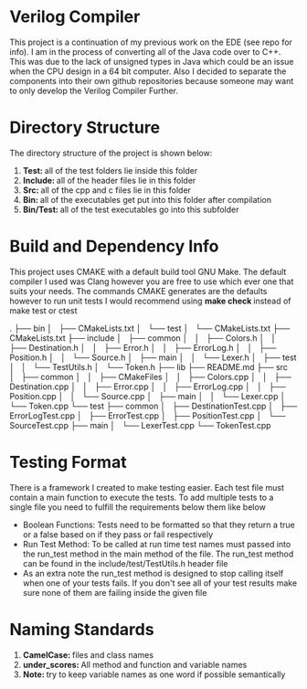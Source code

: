 # Verilog Compiler

<p> This project is a continuation of my previous work on the EDE (see repo for info). I am in the process of converting all of the Java code over to C++. This was due to the lack of unsigned types in Java which could be an issue when the CPU design in a 64 bit computer. Also I decided to separate the components into their own github repositories because someone may want to only develop the Verilog Compiler Further.</p>

# Directory Structure

<p> The directory structure of the project is shown below: </p>

<ol>  
 <li> <b>Test: </b>  all of the test folders lie inside this folder</li>
 <li> <b>Include: </b>  all of the header files lie in this folder </li>
 <li> <b>Src: </b> all of the cpp and c files lie in this folder</li>
 <li> <b>Bin: </b> all of the executables get put into this folder after compilation</li>
 <li> <b>Bin/Test: </b> all of the test executables go into this subfolder</li>
</ol>

# Build and Dependency Info

<p> This project uses CMAKE with a default build tool GNU Make. The default compiler I used was Clang however you are free to use which ever one that suits your needs. The commands CMAKE generates are the defaults however to run unit tests I would recommend using <b> make check </b> instead of make test or ctest</p>

&period;&NewLine;&boxvr;&boxh;&boxh;&#x20;&#x62;&#x69;&#x6e;&NewLine;&boxv;&nbsp;&nbsp;&#x20;&boxvr;&boxh;&boxh;&#x20;&#x43;&#x4d;&#x61;&#x6b;&#x65;&#x4c;&#x69;&#x73;&#x74;&#x73;&period;&#x74;&#x78;&#x74;&NewLine;&boxv;&nbsp;&nbsp;&#x20;&boxur;&boxh;&boxh;&#x20;&#x74;&#x65;&#x73;&#x74;&NewLine;&boxv;&nbsp;&nbsp;&#x20;&#x20;&#x20;&#x20;&#x20;&boxur;&boxh;&boxh;&#x20;&#x43;&#x4d;&#x61;&#x6b;&#x65;&#x4c;&#x69;&#x73;&#x74;&#x73;&period;&#x74;&#x78;&#x74;&NewLine;&boxvr;&boxh;&boxh;&#x20;&#x43;&#x4d;&#x61;&#x6b;&#x65;&#x4c;&#x69;&#x73;&#x74;&#x73;&period;&#x74;&#x78;&#x74;&NewLine;&boxvr;&boxh;&boxh;&#x20;&#x69;&#x6e;&#x63;&#x6c;&#x75;&#x64;&#x65;&NewLine;&boxv;&nbsp;&nbsp;&#x20;&boxvr;&boxh;&boxh;&#x20;&#x63;&#x6f;&#x6d;&#x6d;&#x6f;&#x6e;&NewLine;&boxv;&nbsp;&nbsp;&#x20;&boxv;&nbsp;&nbsp;&#x20;&boxvr;&boxh;&boxh;&#x20;&#x43;&#x6f;&#x6c;&#x6f;&#x72;&#x73;&period;&#x68;&NewLine;&boxv;&nbsp;&nbsp;&#x20;&boxv;&nbsp;&nbsp;&#x20;&boxvr;&boxh;&boxh;&#x20;&#x44;&#x65;&#x73;&#x74;&#x69;&#x6e;&#x61;&#x74;&#x69;&#x6f;&#x6e;&period;&#x68;&NewLine;&boxv;&nbsp;&nbsp;&#x20;&boxv;&nbsp;&nbsp;&#x20;&boxvr;&boxh;&boxh;&#x20;&#x45;&#x72;&#x72;&#x6f;&#x72;&period;&#x68;&NewLine;&boxv;&nbsp;&nbsp;&#x20;&boxv;&nbsp;&nbsp;&#x20;&boxvr;&boxh;&boxh;&#x20;&#x45;&#x72;&#x72;&#x6f;&#x72;&#x4c;&#x6f;&#x67;&period;&#x68;&NewLine;&boxv;&nbsp;&nbsp;&#x20;&boxv;&nbsp;&nbsp;&#x20;&boxvr;&boxh;&boxh;&#x20;&#x50;&#x6f;&#x73;&#x69;&#x74;&#x69;&#x6f;&#x6e;&period;&#x68;&NewLine;&boxv;&nbsp;&nbsp;&#x20;&boxv;&nbsp;&nbsp;&#x20;&boxur;&boxh;&boxh;&#x20;&#x53;&#x6f;&#x75;&#x72;&#x63;&#x65;&period;&#x68;&NewLine;&boxv;&nbsp;&nbsp;&#x20;&boxvr;&boxh;&boxh;&#x20;&#x6d;&#x61;&#x69;&#x6e;&NewLine;&boxv;&nbsp;&nbsp;&#x20;&boxv;&nbsp;&nbsp;&#x20;&boxur;&boxh;&boxh;&#x20;&#x4c;&#x65;&#x78;&#x65;&#x72;&period;&#x68;&NewLine;&boxv;&nbsp;&nbsp;&#x20;&boxvr;&boxh;&boxh;&#x20;&#x74;&#x65;&#x73;&#x74;&NewLine;&boxv;&nbsp;&nbsp;&#x20;&boxv;&nbsp;&nbsp;&#x20;&boxur;&boxh;&boxh;&#x20;&#x54;&#x65;&#x73;&#x74;&#x55;&#x74;&#x69;&#x6c;&#x73;&period;&#x68;&NewLine;&boxv;&nbsp;&nbsp;&#x20;&boxur;&boxh;&boxh;&#x20;&#x54;&#x6f;&#x6b;&#x65;&#x6e;&period;&#x68;&NewLine;&boxvr;&boxh;&boxh;&#x20;&#x6c;&#x69;&#x62;&NewLine;&boxvr;&boxh;&boxh;&#x20;&#x52;&#x45;&#x41;&#x44;&#x4d;&#x45;&period;&#x6d;&#x64;&NewLine;&boxvr;&boxh;&boxh;&#x20;&#x73;&#x72;&#x63;&NewLine;&boxv;&nbsp;&nbsp;&#x20;&boxvr;&boxh;&boxh;&#x20;&#x63;&#x6f;&#x6d;&#x6d;&#x6f;&#x6e;&NewLine;&boxv;&nbsp;&nbsp;&#x20;&boxv;&nbsp;&nbsp;&#x20;&boxvr;&boxh;&boxh;&#x20;&#x43;&#x4d;&#x61;&#x6b;&#x65;&#x46;&#x69;&#x6c;&#x65;&#x73;&NewLine;&boxv;&nbsp;&nbsp;&#x20;&boxv;&nbsp;&nbsp;&#x20;&boxvr;&boxh;&boxh;&#x20;&#x43;&#x6f;&#x6c;&#x6f;&#x72;&#x73;&period;&#x63;&#x70;&#x70;&NewLine;&boxv;&nbsp;&nbsp;&#x20;&boxv;&nbsp;&nbsp;&#x20;&boxvr;&boxh;&boxh;&#x20;&#x44;&#x65;&#x73;&#x74;&#x69;&#x6e;&#x61;&#x74;&#x69;&#x6f;&#x6e;&period;&#x63;&#x70;&#x70;&NewLine;&boxv;&nbsp;&nbsp;&#x20;&boxv;&nbsp;&nbsp;&#x20;&boxvr;&boxh;&boxh;&#x20;&#x45;&#x72;&#x72;&#x6f;&#x72;&period;&#x63;&#x70;&#x70;&NewLine;&boxv;&nbsp;&nbsp;&#x20;&boxv;&nbsp;&nbsp;&#x20;&boxvr;&boxh;&boxh;&#x20;&#x45;&#x72;&#x72;&#x6f;&#x72;&#x4c;&#x6f;&#x67;&period;&#x63;&#x70;&#x70;&NewLine;&boxv;&nbsp;&nbsp;&#x20;&boxv;&nbsp;&nbsp;&#x20;&boxvr;&boxh;&boxh;&#x20;&#x50;&#x6f;&#x73;&#x69;&#x74;&#x69;&#x6f;&#x6e;&period;&#x63;&#x70;&#x70;&NewLine;&boxv;&nbsp;&nbsp;&#x20;&boxv;&nbsp;&nbsp;&#x20;&boxur;&boxh;&boxh;&#x20;&#x53;&#x6f;&#x75;&#x72;&#x63;&#x65;&period;&#x63;&#x70;&#x70;&NewLine;&boxv;&nbsp;&nbsp;&#x20;&boxvr;&boxh;&boxh;&#x20;&#x6d;&#x61;&#x69;&#x6e;&NewLine;&boxv;&nbsp;&nbsp;&#x20;&boxv;&nbsp;&nbsp;&#x20;&boxur;&boxh;&boxh;&#x20;&#x4c;&#x65;&#x78;&#x65;&#x72;&period;&#x63;&#x70;&#x70;&NewLine;&boxv;&nbsp;&nbsp;&#x20;&boxur;&boxh;&boxh;&#x20;&#x54;&#x6f;&#x6b;&#x65;&#x6e;&period;&#x63;&#x70;&#x70;&NewLine;&boxur;&boxh;&boxh;&#x20;&#x74;&#x65;&#x73;&#x74;&NewLine;&#x20;&#x20;&#x20;&#x20;&boxvr;&boxh;&boxh;&#x20;&#x63;&#x6f;&#x6d;&#x6d;&#x6f;&#x6e;&NewLine;&#x20;&#x20;&#x20;&#x20;&boxv;&nbsp;&nbsp;&#x20;&boxvr;&boxh;&boxh;&#x20;&#x44;&#x65;&#x73;&#x74;&#x69;&#x6e;&#x61;&#x74;&#x69;&#x6f;&#x6e;&#x54;&#x65;&#x73;&#x74;&period;&#x63;&#x70;&#x70;&NewLine;&#x20;&#x20;&#x20;&#x20;&boxv;&nbsp;&nbsp;&#x20;&boxvr;&boxh;&boxh;&#x20;&#x45;&#x72;&#x72;&#x6f;&#x72;&#x4c;&#x6f;&#x67;&#x54;&#x65;&#x73;&#x74;&period;&#x63;&#x70;&#x70;&NewLine;&#x20;&#x20;&#x20;&#x20;&boxv;&nbsp;&nbsp;&#x20;&boxvr;&boxh;&boxh;&#x20;&#x45;&#x72;&#x72;&#x6f;&#x72;&#x54;&#x65;&#x73;&#x74;&period;&#x63;&#x70;&#x70;&NewLine;&#x20;&#x20;&#x20;&#x20;&boxv;&nbsp;&nbsp;&#x20;&boxvr;&boxh;&boxh;&#x20;&#x50;&#x6f;&#x73;&#x69;&#x74;&#x69;&#x6f;&#x6e;&#x54;&#x65;&#x73;&#x74;&period;&#x63;&#x70;&#x70;&NewLine;&#x20;&#x20;&#x20;&#x20;&boxv;&nbsp;&nbsp;&#x20;&boxur;&boxh;&boxh;&#x20;&#x53;&#x6f;&#x75;&#x72;&#x63;&#x65;&#x54;&#x65;&#x73;&#x74;&period;&#x63;&#x70;&#x70;&NewLine;&#x20;&#x20;&#x20;&#x20;&boxvr;&boxh;&boxh;&#x20;&#x6d;&#x61;&#x69;&#x6e;&NewLine;&#x20;&#x20;&#x20;&#x20;&boxv;&nbsp;&nbsp;&#x20;&boxur;&boxh;&boxh;&#x20;&#x4c;&#x65;&#x78;&#x65;&#x72;&#x54;&#x65;&#x73;&#x74;&period;&#x63;&#x70;&#x70;&NewLine;&#x20;&#x20;&#x20;&#x20;&boxur;&boxh;&boxh;&#x20;&#x54;&#x6f;&#x6b;&#x65;&#x6e;&#x54;&#x65;&#x73;&#x74;&period;&#x63;&#x70;&#x70;&NewLine;&NewLine;

  
# Testing Format

<p> There is a framework I created to make testing easier. Each test file must contain a main function to execute the tests. To add multiple tests to a single file you need to fulfill the requirements below them like below</p>

<ul>
  <li> Boolean Functions: Tests need to be formatted so that they return a true or a false based on if they pass or fail respectively </li>
  <li> Run Test Method:  To be called at run time test names must passed into the run_test method in the main method of the file. The run_test method can be found in the include/test/TestUtils.h header file </li>
  <li>As an extra note the run_test method is designed to stop calling itself when one of your tests fails. If you don't see all of your test results make sure none of them are failing inside the given file</li>
</ul>

# Naming Standards

<ol>  
 <li> <b>CamelCase: </b> files and class names </li>
 <li> <b>under_scores: </b>  All method and function  and variable names </li>
 <li> <b>Note: </b> try to keep variable names as one word if possible semantically</li>
</ol>
